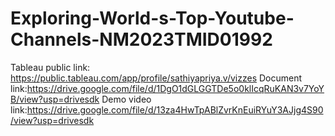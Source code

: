 # Exploring-World-s-Top-Youtube-Channels-NM2023TMID01992
Tableau public link: https://public.tableau.com/app/profile/sathiyapriya.v/vizzes
Document link:https://drive.google.com/file/d/1DgO1dGLGGTDe5o0klIcqRuKAN3v7YoYB/view?usp=drivesdk
Demo video link:https://drive.google.com/file/d/13za4HwTpABlZvrKnEuiRYuY3AJjg4S90/view?usp=drivesdk
